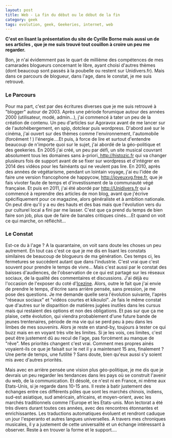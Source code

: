 ```yaml
---
layout: post
title: Web - La fin du début ou le début de la fin
category: geek
tags: evolution, geek, Geekeries, internet, web
---
```

**C'est en lisant la présentation du site de Cyrille Borne mais aussi un de ses articles , que je me suis trouvé tout couillon à croire un peu me regarder.**

Bon, je n'ai évidemment pas le quart de millième des compétences de mes camarades blogueurs concernant le libre, ayant choisi d'autres thèmes (dont beaucoup sont passés à la poubelle ou restent sur Unidivers.fr). Mais dans ce parcours de blogueur, dans l'age, dans le constat, je me suis retrouvé.

### Le Parcours

Pour ma part, c'est par des écritures diverses que je me suis retrouvé à "blogger" autour de 2003. Après une période forumique autour des années 2000 (utilisateur, modé, admin...), j'ai commencé à tater un peu de la création de contenu. Un peu d'articles sur Agoravox avant de me lancer sur de l'autohébergement, en spip, dotclear puis wordpress. D'abord axé sur le cinéma, j'ai ouvert sur des thèmes comme l'environnement, l'automobile (forcément ! ) l'énergie....Et puis, à force de lire et surtout d'entendre beaucoup de n'importe quoi sur le sujet, j'ai abordé de la géo-politique et des geekeries. En 2005 j'ai créé, un peu par défi, un site musical couvrant absolument tous les domaines sans à-priori,<a href="http://hebdozic.wordpress.com"> http://histozic.fr</a> qui va changer plusieurs fois de support avant de se fixer sur wordpress et d'intégrer en 2014 des vidéos pour les fainéants qui ne veulent pas lire. En 2010, après des années de végétarisme, pendant un lointain voyage, j'ai eu l'idée de faire une version francophone de happycow, <a href="http://joyeuxvg.free.fr">http://joyeuxvg.free.fr</a>, que je fais vivoter faute de temps et d'investissment de la communauté végé française. Et puis en 2011, j'ai été abordé par http://Unidivers.fr qui a commencé à reprendre des articles de mon blog, avant que j'écrive spécifiquement pour ce magazine, alors généraliste et à ambition nationale. On peut dire qu'il y a eu des hauts et des bas mais que l'évolution vers du pur culturel local a fini par me lasser. C'est que ça prend du temps de bien faire son job, plus que de faire de banales critiques cinés....Et quand on voit ce qui marche, on réfléchit...

### Le Constat

Est-ce du à l'age ? A la quarantaine, on voit sans doute les choses un peu autrement. En tout cas c'est ce que je me dis en lisant les constats similaires de beaucoup de blogueurs de ma génération. Ces temps ci, les fermetures se succèdent autant que dans l'industrie. C'est vrai que c'est souvent pour prendre le temps de vivre... Mais c'est aussi par le constat des baisses d'audiences, de l'observation de ce qui est partagé sur les réseaux sociaux, de la qualité des commentaires et discussions. J'ai déjà eu l'occasion de l'exposer du coté d'<a href="https://icezine.wordpress.com/2015/04/17/epilogue-de-blog-pourquoi-tout-ca/)">Icezine</a>. Alors, outre le fait que j'ai envie de prendre le temps, d'écrire sans arrière pensée, sans pression, je me pose des questions. Je me demande quelle sera l'évolution suivante, l'après "réseaux sociaux" et "vidéos courtes et kikoulol". Je fais le même constat que d'autres sur le disparition de matières jugées inutiles dans les cursus mais qui restaient des options et non des obligations. Et pas sur que ça me plaise, cette évolution, qui viendra probablement d'une future bande de jeunes trentenaires, période de ma vie qui se perd peu à peu dans les limbes de mes souvenirs. Alors je reste en stand-by, toujours à tester ce qui buzz mais en en voyant très vite les limites. Si je les vois, ces limites, c'est peut être justement dû au recul de l'age, pas forcément au manque de "rêve". Mes priorités changent c'est vrai. Comment mes propres ainés voyaient-ils ce que je faisait sur le net il y a maintenant 15 ans, finalement ? Une perte de temps, une futilité ? Sans doute, bien qu'eux aussi s'y soient mis avec d'autres priorités.

Mais avec en arrière pensée une vision plus géo-politique, je me dis que je devrais un peu regarder les tendances dans les pays où se construit l'avenir du web, de la communication. Et désolé, ce n'est ni en France, ni même aux Etats-Unis, si je regarde dans 10-15 ans. Il reste à batir justement des échanges entre ces différents pôles que sont les marchés chinois, indiens, sud-est asiatique, sud américain, africains, et moyen-orient, avec les marchés traditionnels comme l'Europe et les Etats-unis. Mon lectorat a été très divers durant toutes ces années, avec des rencontres étonnantes et enrichissantes. Les traductions automatiques évoluent et rendront caduque un jour l'esperanto et autres langues universelles. A travers mes chroniques musicales, il y a justement de cette universalité et un échange intéressant à observer. Reste à en trouver la forme et le support....

